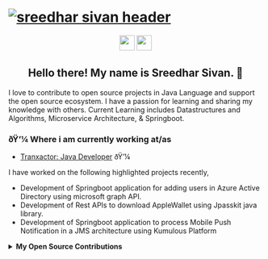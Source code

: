 # [![sreedhar sivan header](https://user-images.githubusercontent.com/38508108/94490178-675a4b80-0242-11eb-8b27-c2929ccf36f6.png)](https://stylingthenation.com)
<p align='center'>
<a href="https://www.linkedin.com/in/sreedhar-s-29b5ba53"><img height="30" src="https://user-images.githubusercontent.com/38508108/94490978-cd939e00-0243-11eb-8956-d18c99daecea.png?raw=true"></a>
<a href="https://stackoverflow.com/users/3253199/sreedhar-s"><img height="30" src="https://user-images.githubusercontent.com/38508108/94491575-fbc5ad80-0244-11eb-84bc-bd7bd901c1e8.png?raw=true"></a>  
</p>

<!--### Hi there 👋-->
<h2 align="center">Hello there! My name is Sreedhar Sivan. 👋 </h2>

I love to contribute to open source projects in Java Language and support the open source ecosystem.  I have a passion for learning and sharing my knowledge with others. Current Learning includes Datastructures and Algorithms, Microservice Architecture, & Springboot.

### ðŸ’¼ Where i am currently working at/as
- [Tranxactor: Java Developer](https://www.tranxactor.com/) ðŸ’¼ 


I have worked on the following highlighted projects recently,

- Development of Springboot application for adding users in Azure Active Directory using microsoft graph API. 
- Development of Rest APIs to download AppleWallet using Jpasskit java library.
- Development of Springboot application to process Mobile Push Notification in a JMS architecture using Kumulous Platform 

<details>
 <summary><strong>My Open Source Contributions</strong></summary>
 <a href="https://github.com/cactuz/cors-tester-from-browser/graphs/contributors"><img width="400" src="https://user-images.githubusercontent.com/38508108/94491904-9c1bd200-0245-11eb-91b5-a290b7fb7899.png?raw=true"></a> 
</details>




<!--
**sreedhar85in/sreedhar85in** is a ✨ _special_ ✨ repository because its `README.md` (this file) appears on your GitHub profile.

Here are some ideas to get you started:

- 🔭 I’m currently working on ...
- 🌱 I’m currently learning ...
- 👯 I’m looking to collaborate on ...
- 🤔 I’m looking for help with ...
- 💬 Ask me about ...
- 📫 How to reach me: ...
- 😄 Pronouns: ...
- ⚡ Fun fact: ...
-->

